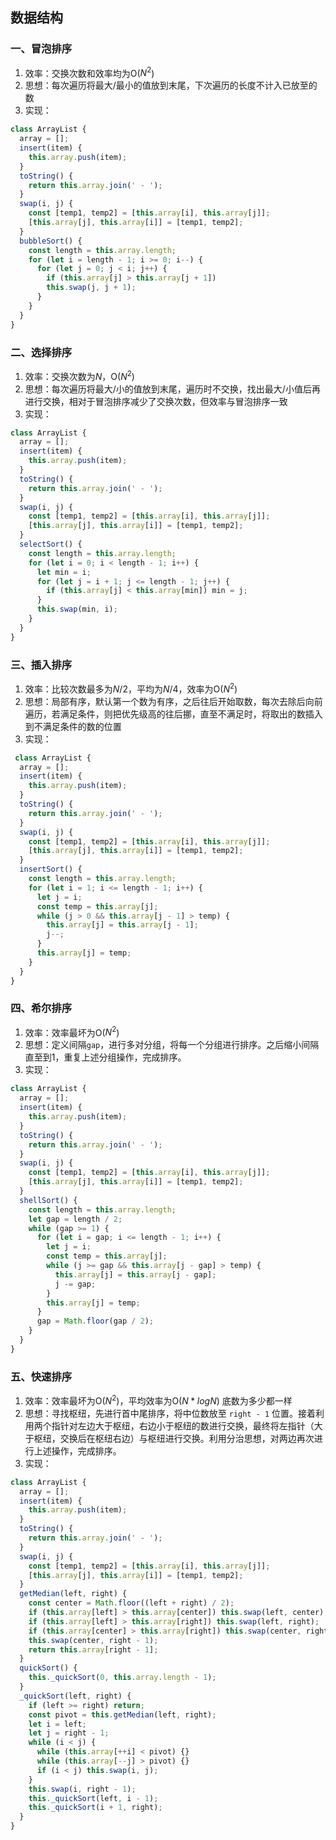 ## 数据结构

### 一、冒泡排序

1. 效率：交换次数和效率均为O($N^2$)
2. 思想：每次遍历将最大/最小的值放到末尾，下次遍历的长度不计入已放至的数
3. 实现：

```js
class ArrayList {
  array = [];
  insert(item) {
    this.array.push(item);
  }
  toString() {
    return this.array.join(' - ');
  }
  swap(i, j) {
    const [temp1, temp2] = [this.array[i], this.array[j]];
    [this.array[j], this.array[i]] = [temp1, temp2];
  }
  bubbleSort() {
    const length = this.array.length;
    for (let i = length - 1; i >= 0; i--) {
      for (let j = 0; j < i; j++) {
        if (this.array[j] > this.array[j + 1])
        this.swap(j, j + 1);
      }
    }
  }
}
```

### 二、选择排序

1. 效率：交换次数为$N$，O($N^2$)
2. 思想：每次遍历将最大/小的值放到末尾，遍历时不交换，找出最大/小值后再进行交换，相对于冒泡排序减少了交换次数，但效率与冒泡排序一致
3. 实现：

```js
class ArrayList {
  array = [];
  insert(item) {
    this.array.push(item);
  }
  toString() {
    return this.array.join(' - ');
  }
  swap(i, j) {
    const [temp1, temp2] = [this.array[i], this.array[j]];
    [this.array[j], this.array[i]] = [temp1, temp2];
  }
  selectSort() {
    const length = this.array.length;
    for (let i = 0; i < length - 1; i++) {
      let min = i;
      for (let j = i + 1; j <= length - 1; j++) {
        if (this.array[j] < this.array[min]) min = j;
      }
      this.swap(min, i);
    }
  }
}
```

### 三、插入排序

1. 效率：比较次数最多为$N/2$，平均为$N/4$，效率为O($N^2$)
2. 思想：局部有序，默认第一个数为有序，之后往后开始取数，每次去除后向前遍历，若满足条件，则把优先级高的往后挪，直至不满足时，将取出的数插入到不满足条件的数的位置
3. 实现：

```js
 class ArrayList {
  array = [];
  insert(item) {
    this.array.push(item);
  }
  toString() {
    return this.array.join(' - ');
  }
  swap(i, j) {
    const [temp1, temp2] = [this.array[i], this.array[j]];
    [this.array[j], this.array[i]] = [temp1, temp2];
  }
  insertSort() {
    const length = this.array.length;
    for (let i = 1; i <= length - 1; i++) {
      let j = i;
      const temp = this.array[j];
      while (j > 0 && this.array[j - 1] > temp) {
        this.array[j] = this.array[j - 1];
        j--;
      }
      this.array[j] = temp;
    }
  }
}
```

### 四、希尔排序

1. 效率：效率最坏为O($N^2$)
2. 思想：定义间隔`gap`，进行多对分组，将每一个分组进行排序。之后缩小间隔直至到1，重复上述分组操作，完成排序。
3. 实现：

```js
class ArrayList {
  array = [];
  insert(item) {
    this.array.push(item);
  }
  toString() {
    return this.array.join(' - ');
  }
  swap(i, j) {
    const [temp1, temp2] = [this.array[i], this.array[j]];
    [this.array[j], this.array[i]] = [temp1, temp2];
  }
  shellSort() {
    const length = this.array.length;
    let gap = length / 2;
    while (gap >= 1) {
      for (let i = gap; i <= length - 1; i++) {
        let j = i;
        const temp = this.array[j];
        while (j >= gap && this.array[j - gap] > temp) {
          this.array[j] = this.array[j - gap];
          j -= gap;
        }
        this.array[j] = temp;
      }
      gap = Math.floor(gap / 2);
    }
  }
}
```

### 五、快速排序

1. 效率：效率最坏为O($N^2$)，平均效率为O($N*logN$) 底数为多少都一样
2. 思想：寻找枢纽，先进行首中尾排序，将中位数放至 `right - 1` 位置。接着利用两个指针对左边大于枢纽，右边小于枢纽的数进行交换，最终将左指针（大于枢纽，交换后在枢纽右边）与枢纽进行交换。利用分治思想，对两边再次进行上述操作，完成排序。
3. 实现：

```js
class ArrayList {
  array = [];
  insert(item) {
    this.array.push(item);
  }
  toString() {
    return this.array.join(' - ');
  }
  swap(i, j) {
    const [temp1, temp2] = [this.array[i], this.array[j]];
    [this.array[j], this.array[i]] = [temp1, temp2];
  }
  getMedian(left, right) {
    const center = Math.floor((left + right) / 2);
    if (this.array[left] > this.array[center]) this.swap(left, center);
    if (this.array[left] > this.array[right]) this.swap(left, right);
    if (this.array[center] > this.array[right]) this.swap(center, right);
    this.swap(center, right - 1);
    return this.array[right - 1];
  }
  quickSort() {
    this._quickSort(0, this.array.length - 1);
  }
  _quickSort(left, right) {
    if (left >= right) return;
    const pivot = this.getMedian(left, right);  
    let i = left;
    let j = right - 1;
    while (i < j) {
      while (this.array[++i] < pivot) {}
      while (this.array[--j] > pivot) {}
      if (i < j) this.swap(i, j);
    }
    this.swap(i, right - 1);
    this._quickSort(left, i - 1);
    this._quickSort(i + 1, right);
  }
}
```

